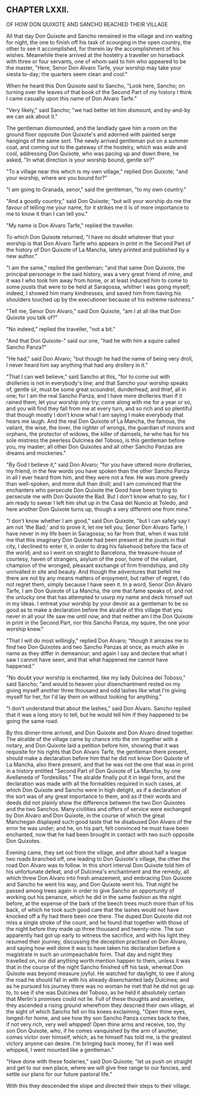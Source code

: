## CHAPTER LXXII.

OF HOW DON QUIXOTE AND SANCHO REACHED THEIR VILLAGE


All that day Don Quixote and Sancho remained in the village and inn
waiting for night, the one to finish off his task of scourging in the
open country, the other to see it accomplished, for therein lay the
accomplishment of his wishes. Meanwhile there arrived at the hostelry a
traveller on horseback with three or four servants, one of whom said to
him who appeared to be the master, "Here, Senor Don Alvaro Tarfe, your
worship may take your siesta to-day; the quarters seem clean and cool."

When he heard this Don Quixote said to Sancho, "Look here, Sancho; on
turning over the leaves of that book of the Second Part of my history I
think I came casually upon this name of Don Alvaro Tarfe."

"Very likely," said Sancho; "we had better let him dismount, and
by-and-by we can ask about it."

The gentleman dismounted, and the landlady gave him a room on the ground
floor opposite Don Quixote's and adorned with painted serge hangings of
the same sort. The newly arrived gentleman put on a summer coat, and
coming out to the gateway of the hostelry, which was wide and cool,
addressing Don Quixote, who was pacing up and down there, he asked, "In
what direction is your worship bound, gentle sir?"

"To a village near this which is my own village," replied Don Quixote;
"and your worship, where are you bound for?"

"I am going to Granada, senor," said the gentleman, "to my own country."

"And a goodly country," said Don Quixote; "but will your worship do me
the favour of telling me your name, for it strikes me it is of more
importance to me to know it than I can tell you."

"My name is Don Alvaro Tarfe," replied the traveller.

To which Don Quixote returned, "I have no doubt whatever that your
worship is that Don Alvaro Tarfe who appears in print in the Second Part
of the history of Don Quixote of La Mancha, lately printed and published
by a new author."

"I am the same," replied the gentleman; "and that same Don Quixote, the
principal personage in the said history, was a very great friend of mine,
and it was I who took him away from home, or at least induced him to come
to some jousts that were to be held at Saragossa, whither I was going
myself; indeed, I showed him many kindnesses, and saved him from having
his shoulders touched up by the executioner because of his extreme
rashness."

"Tell me, Senor Don Alvaro," said Don Quixote, "am I at all like that Don
Quixote you talk of?"

"No indeed," replied the traveller, "not a bit."

"And that Don Quixote-" said our one, "had he with him a squire called
Sancho Panza?"

"He had," said Don Alvaro; "but though he had the name of being very
droll, I never heard him say anything that had any drollery in it."

"That I can well believe," said Sancho at this, "for to come out with
drolleries is not in everybody's line; and that Sancho your worship
speaks of, gentle sir, must be some great scoundrel, dunderhead, and
thief, all in one; for I am the real Sancho Panza, and I have more
drolleries than if it rained them; let your worship only try; come along
with me for a year or so, and you will find they fall from me at every
turn, and so rich and so plentiful that though mostly I don't know what I
am saying I make everybody that hears me laugh. And the real Don Quixote
of La Mancha, the famous, the valiant, the wise, the lover, the righter
of wrongs, the guardian of minors and orphans, the protector of widows,
the killer of damsels, he who has for his sole mistress the peerless
Dulcinea del Toboso, is this gentleman before you, my master; all other
Don Quixotes and all other Sancho Panzas are dreams and mockeries."

"By God I believe it," said Don Alvaro; "for you have uttered more
drolleries, my friend, in the few words you have spoken than the other
Sancho Panza in all I ever heard from him, and they were not a few. He
was more greedy than well-spoken, and more dull than droll; and I am
convinced that the enchanters who persecute Don Quixote the Good have
been trying to persecute me with Don Quixote the Bad. But I don't know
what to say, for I am ready to swear I left him shut up in the Casa del
Nuncio at Toledo, and here another Don Quixote turns up, though a very
different one from mine."

"I don't know whether I am good," said Don Quixote, "but I can safely say
I am not 'the Bad;' and to prove it, let me tell you, Senor Don Alvaro
Tarfe, I have never in my life been in Saragossa; so far from that, when
it was told me that this imaginary Don Quixote had been present at the
jousts in that city, I declined to enter it, in order to drag his
falsehood before the face of the world; and so I went on straight to
Barcelona, the treasure-house of courtesy, haven of strangers, asylum of
the poor, home of the valiant, champion of the wronged, pleasant exchange
of firm friendships, and city unrivalled in site and beauty. And though
the adventures that befell me there are not by any means matters of
enjoyment, but rather of regret, I do not regret them, simply because I
have seen it. In a word, Senor Don Alvaro Tarfe, I am Don Quixote of La
Mancha, the one that fame speaks of, and not the unlucky one that has
attempted to usurp my name and deck himself out in my ideas. I entreat
your worship by your devoir as a gentleman to be so good as to make a
declaration before the alcalde of this village that you never in all your
life saw me until now, and that neither am I the Don Quixote in print in
the Second Part, nor this Sancho Panza, my squire, the one your worship
knew."

"That I will do most willingly," replied Don Alvaro; "though it amazes me
to find two Don Quixotes and two Sancho Panzas at once, as much alike in
name as they differ in demeanour; and again I say and declare that what I
saw I cannot have seen, and that what happened me cannot have happened."

"No doubt your worship is enchanted, like my lady Dulcinea del Toboso,"
said Sancho; "and would to heaven your disenchantment rested on my giving
myself another three thousand and odd lashes like what I'm giving myself
for her, for I'd lay them on without looking for anything."

"I don't understand that about the lashes," said Don Alvaro. Sancho
replied that it was a long story to tell, but he would tell him if they
happened to be going the same road.

By this dinner-time arrived, and Don Quixote and Don Alvaro dined
together. The alcalde of the village came by chance into the inn together
with a notary, and Don Quixote laid a petition before him, showing that
it was requisite for his rights that Don Alvaro Tarfe, the gentleman
there present, should make a declaration before him that he did not know
Don Quixote of La Mancha, also there present, and that he was not the one
that was in print in a history entitled "Second Part of Don Quixote of La
Mancha, by one Avellaneda of Tordesillas." The alcalde finally put it in
legal form, and the declaration was made with all the formalities
required in such cases, at which Don Quixote and Sancho were in high
delight, as if a declaration of the sort was of any great importance to
them, and as if their words and deeds did not plainly show the difference
between the two Don Quixotes and the two Sanchos. Many civilities and
offers of service were exchanged by Don Alvaro and Don Quixote, in the
course of which the great Manchegan displayed such good taste that he
disabused Don Alvaro of the error he was under; and he, on his part, felt
convinced he must have been enchanted, now that he had been brought in
contact with two such opposite Don Quixotes.

Evening came, they set out from the village, and after about half a
league two roads branched off, one leading to Don Quixote's village, the
other the road Don Alvaro was to follow. In this short interval Don
Quixote told him of his unfortunate defeat, and of Dulcinea's enchantment
and the remedy, all which threw Don Alvaro into fresh amazement, and
embracing Don Quixote and Sancho he went his way, and Don Quixote went
his. That night he passed among trees again in order to give Sancho an
opportunity of working out his penance, which he did in the same fashion
as the night before, at the expense of the bark of the beech trees much
more than of his back, of which he took such good care that the lashes
would not have knocked off a fly had there been one there. The duped Don
Quixote did not miss a single stroke of the count, and he found that
together with those of the night before they made up three thousand and
twenty-nine. The sun apparently had got up early to witness the
sacrifice, and with his light they resumed their journey, discussing the
deception practised on Don Alvaro, and saying how well done it was to
have taken his declaration before a magistrate in such an unimpeachable
form. That day and night they travelled on, nor did anything worth
mention happen to them, unless it was that in the course of the night Sancho
finished off his task, whereat Don Quixote was beyond measure joyful. He
watched for daylight, to see if along the road he should fall in with his
already disenchanted lady Dulcinea; and as he pursued his journey there
was no woman he met that he did not go up to, to see if she was Dulcinea
del Toboso, as he held it absolutely certain that Merlin's promises could
not lie. Full of these thoughts and anxieties, they ascended a rising
ground wherefrom they descried their own village, at the sight of which
Sancho fell on his knees exclaiming, "Open thine eyes, longed-for home,
and see how thy son Sancho Panza comes back to thee, if not very rich,
very well whipped! Open thine arms and receive, too, thy son Don Quixote,
who, if he comes vanquished by the arm of another, comes victor over
himself, which, as he himself has told me, is the greatest victory anyone
can desire. I'm bringing back money, for if I was well whipped, I went
mounted like a gentleman."

"Have done with these fooleries," said Don Quixote; "let us push on
straight and get to our own place, where we will give free range to our
fancies, and settle our plans for our future pastoral life."

With this they descended the slope and directed their steps to their
village.




